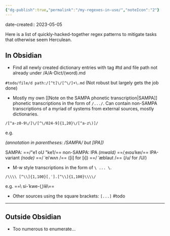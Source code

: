 ```yaml
---
{"dg-publish":true,"permalink":"/my-regexes-in-use/","noteIcon":"2"}
---
```


date-created:: 2023-05-05

Here is a list of quickly-hacked-together regex patterns to mitigate tasks that otherwise seem Herculean.
## In Obsidian

- Find all newly created dictionary entries with tag #td and file path not already under /A/A-Dict/(word).md

`#todo/file/d path:/[^t]\/[^\/]+\.md`
(Not robust but largely gets the job done)

- Mostly my own [[Note on the SAMPA phonetic transcription\|SAMPA]] phonetic transcriptions in the form of `/.../`. Can contain non-SAMPA transcriptions of a myriad of systems from external sources, mostly dictionaries.

`/[^a-z0-9\/]\/[^\/024-9]{1,20}\/[^a-z\)]/`

e.g. 

*(annotation in parentheses: /SAMPA/ but \[IPA\])*

SAMPA: ==/"e1 oU "ke1/== 
non-SAMPA: 
	IPA *(mwald)* ==/ˌeıoʊˈkeı/==
	IPA-variant *(node)*
		==/ ˈeiˈwʌn /== (\[i\] for \[ı\])
		==/ ˈæblaut /== (/u/ for /U/)

- M-w style transcriptions in the form of `\ ... \`.

`/\\\\ [^\\]{1,100}[ˌˈ].[^\\]{1,100}\\\\/`

e.g. ==\\ si-​ˈkwe-​(ˌ)lē\\==

- Other sources using the square brackets: `[...]`
#todo 

---
## Outside Obsidian

- Too numerous to enumerate...